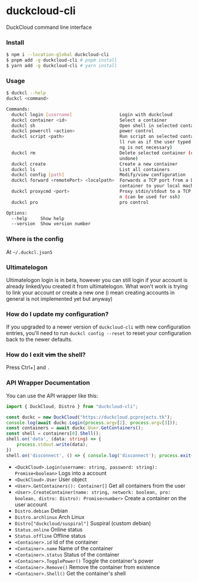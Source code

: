# duckcloud-cli
DuckCloud command line interface
### Install
```sh
$ npm i --location-global duckcloud-cli
$ pnpm add -g duckcloud-cli # pnpm install
$ yarn add -g duckcloud-cli # yarn install
```
### Usage
```sh
$ duckcl --help
duckcl <command>

Commands:
  duckcl login [username]                  Login with duckcloud
  duckcl container <id>                    Select a container
  duckcl sh                                Open shell in selected container
  duckcl powerctl <action>                 power control
  duckcl script <path>                     Run script on selected container (*wi
                                           ll run as if the user typed it, sheba
                                           ng is not necessary)
  duckcl rm                                Delete selected container (cannot be
                                           undone)
  duckcl create                            Create a new container
  duckcl ls                                List all containers
  duckcl config [path]                     Modify/view configuration
  duckcl forward <remotePort> <localpath>  Forwards a TCP port from a DuckCloud
                                           container to your local machine
  duckcl proxycmd <port>                   Proxy stdin/stdout to a TCP connectio
                                           n (can be used for ssh)
  duckcl pro                               pro control

Options:
  --help     Show help                                                 [boolean]
  --version  Show version number                                       [boolean]

```
### Where is the config
At `~/.duckcl.json5`
### Ultimatelogon
Ultimatelogon login is in beta, however you can still login if your account is already linked/you created
it from ultimatelogon. What won't work is trying to link your account or create a new one (i mean creating accounts in general is not implemented yet but anyway)
### How do I update my configuration?
If you upgraded to a newer version of `duckcloud-cli` with new configuration entries,
you'll need to run `duckcl config --reset` to reset your configuration back to
the newer defaults.
### How do I exit ~~vim~~ the shell?
Press Ctrl+] and `.`
### API Wrapper Documentation
You can use the API wrapper like this:
```ts
import { DuckCloud, Distro } from "duckcloud-cli";

const duckc = new DuckCloud("https://duckcloud.pcprojects.tk");
console.log(await duckc.Login(process.argv[2], process.argv[3]));
const containers = await duckc.User.GetContainers();
const shell = containers[0].Shell();
shell.on('data', (data: string) => {
	process.stdout.write(data);
})
shell.on('disconnect', () => { console.log('disconnect'); process.exit(0) });
```
- `<DuckCloud>.Login(username: string, password: string): Promise<boolean>` Logs into a account
- `<DuckCloud>.User` User object
- `<User>.GetContainers(): Container[]` Get all containers from the user
- `<User>.CreateContainer(name: string, network: boolean, pro: boolean, distro: Distro): Promise<number>` Create a container on the user account
- `Distro.debian` Debian
- `Distro.archlinux` Arch Linux
- `Distro["duckcloud/suspiral"]` Suspiral (custom debian)
- `Status.online` Online status
- `Status.offline` Offline status
- `<Container>.id` Id of the container
- `<Container>.name` Name of the container
- `<Container>.status` Status of the container
- `<Container>.TogglePower()` Toggle the container's power
- `<Container>.Remove()` Remove the container from existence
- `<Container>.Shell()` Get the container's shell



